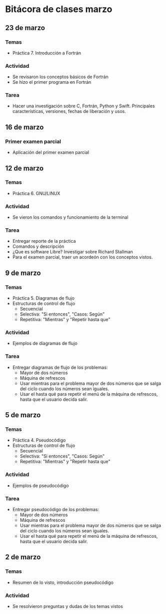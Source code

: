 # Bitácora de clases marzo

## 23 de marzo
### Temas
- Práctica 7. Introducción a Fortrán

### Actividad
- Se revisaron los conceptos básicos de Fortrán
- Se hizo el primer programa en Fortrán

### Tarea
- Hacer una investigación sobre C, Fortrán, Python y Swift. Principales características, versiones, fechas de liberación y usos.

## 16 de marzo
### Primer examen parcial
- Aplicación del primer examen parcial

## 12 de marzo
### Temas
- Práctica 6. GNU/LINUX

### Actividad
- Se vieron los comandos y funcionamiento de la terminal

### Tarea
- Entregar reporte de la práctica
 - Comandos y descripción
 - ¿Que es software Libre? Investigar sobre Richard Stallman
 - Para el examen parcial, traer un acordeón con los conceptos vistos.

## 9 de marzo
### Temas
- Práctica 5. Diagramas de flujo
 - Estructuras de control de flujo
   - Secuencial
   - Selectiva: "Si entonces", "Casos: Según"
   - Repetitiva: "Mientras" y "Repetir hasta que"

### Actividad
- Ejemplos de diagramas de flujo

### Tarea
- Entregar diagramas de flujo de los problemas:
  - Mayor de dos números
  - Máquina de refrescos
  - Usar mientras para el problema mayor de dos números que se salga del ciclo cuando los números sean iguales.
  - Usar el hasta qué para repetir el menú de la máquina de refrescos, hasta que el usuario decida salir.

## 5 de marzo
### Temas
- Práctica 4. Pseudocódigo
 - Estructuras de control de flujo
   - Secuencial
   - Selectiva: "Si entonces", "Casos: Según"
   - Repetitiva: "Mientras" y "Repetir hasta que"

### Actividad
- Ejemplos de pseudocódigo

### Tarea
- Entregar pseudocódigo de los problemas:
  - Mayor de dos números
  - Máquina de refrescos
  - Usar mientras para el problema mayor de dos números que se salga del ciclo cuando los números sean iguales.
  - Usar el hasta qué para repetir el menú de la máquina de refrescos, hasta que el usuario decida salir.

## 2 de marzo
### Temas
- Resumen de lo visto, introducción pseudocódigo

### Actividad
- Se resolvieron preguntas y dudas de los temas vistos
